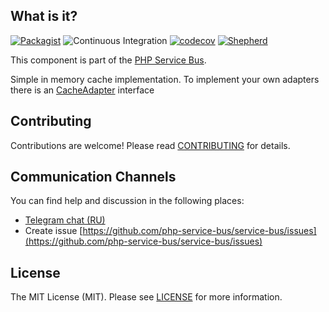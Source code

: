 ## What is it?

[![Packagist](https://img.shields.io/packagist/dt/php-service-bus/cache.svg)](https://packagist.org/packages/php-service-bus/cache)
![Continuous Integration](https://github.com/php-service-bus/cache/workflows/Continuous%20Integration/badge.svg)
[![codecov](https://codecov.io/gh/php-service-bus/cache/branch/v5.0/graph/badge.svg?token=0bKwdiuo0S)](https://codecov.io/gh/php-service-bus/cache)
[![Shepherd](https://shepherd.dev/github/php-service-bus/cache/coverage.svg)](https://shepherd.dev/github/php-service-bus/cache)

This component is part of the [PHP Service Bus](https://github.com/php-service-bus/service-bus).

Simple in memory cache implementation. 
To implement your own adapters there is an [CacheAdapter](https://github.com/php-service-bus/cache/blob/v4.2/src/CacheAdapter.php) interface

## Contributing
Contributions are welcome! Please read [CONTRIBUTING](.github/CONTRIBUTING.md) for details.

## Communication Channels
You can find help and discussion in the following places:
* [Telegram chat (RU)](https://t.me/php_service_bus)
* Create issue [https://github.com/php-service-bus/service-bus/issues](https://github.com/php-service-bus/service-bus/issues)

## License

The MIT License (MIT). Please see [LICENSE](LICENSE.md) for more information.
